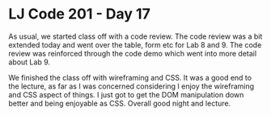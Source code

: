 # LJ Code 201 - Day 17

As usual, we started class off with a code review. The code review was a bit extended today and went over the table, form etc for Lab 8 and 9. The code review was reinforced through the code demo which went into more detail about Lab 9.

We finished the class off with wireframing and CSS. It was a good end to the lecture, as far as I was concerned considering I enjoy the wireframing and CSS aspect of things. I just got to get the DOM manipulation down better and being enjoyable as CSS. Overall good night and lecture. 